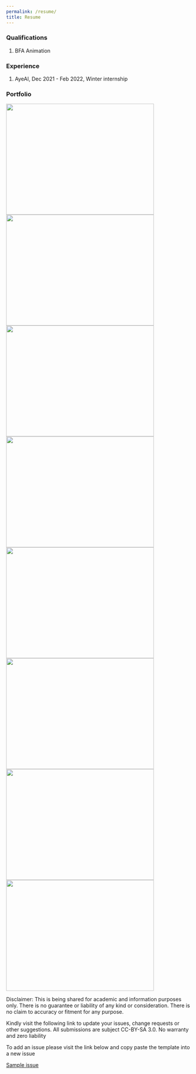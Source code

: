 ```yaml
---
permalink: /resume/
title: Resume
---
```


### Qualifications
1. BFA Animation

### Experience
1. AyeAI, Dec 2021 - Feb 2022, Winter internship

### Portfolio
<a href="https://ayeinterns.github.io/ayeinterns-winter2021/sahaja/3js/car_model.stl.html"><img src="https://ayeinterns.github.io/ayeinterns-winter2021/sahaja/images/car_model.stl.png" width=400 height=300></img></a>
<a href="https://ayeinterns.github.io/ayeinterns-winter2021/sahaja/3js/dolphin_model.stl.html"><img src="https://ayeinterns.github.io/ayeinterns-winter2021/sahaja/images/dolphin_model.stl.png" width=400 height=300></img></a>
<a href="https://ayeinterns.github.io/ayeinterns-winter2021/sahaja/3js/fire_hydrant_model.stl.html"><img src="https://ayeinterns.github.io/ayeinterns-winter2021/sahaja/images/fire_hydrant_model.stl.png" width=400 height=300></img></a>
<a href="https://ayeinterns.github.io/ayeinterns-winter2021/sahaja/3js/Interior_prop_model.stl.html"><img src="https://ayeinterns.github.io/ayeinterns-winter2021/sahaja/images/Interior_prop_model.stl.png" width=400 height=300></img></a>
<a href="https://ayeinterns.github.io/ayeinterns-winter2021/sahaja/3js/Keyboard_model.stl.html"><img src="https://ayeinterns.github.io/ayeinterns-winter2021/sahaja/images/Keyboard_model.stl.png" width=400 height=300></img></a>
<a href="https://ayeinterns.github.io/ayeinterns-winter2021/sahaja/3js/lamp_model.stl.html"><img src="https://ayeinterns.github.io/ayeinterns-winter2021/sahaja/images/lamp_model.stl.png" width=400 height=300></img></a>
<a href="https://ayeinterns.github.io/ayeinterns-winter2021/sahaja/3js/Spaceship_model.stl.html"><img src="https://ayeinterns.github.io/ayeinterns-winter2021/sahaja/images/Spaceship_model.stl.png" width=400 height=300></img></a>
<a href="https://ayeinterns.github.io/ayeinterns-winter2021/sahaja/3js/vintage_telephone_model.stl.html"><img src="https://ayeinterns.github.io/ayeinterns-winter2021/sahaja/images/vintage_telephone_model.stl.png" width=400 height=300></img></a>

Disclaimer: This is being shared for academic and information purposes only. There is no guarantee or liability of any kind or consideration. There is no claim to accuracy or fitment for any purpose.


Kindly visit the following link to update your issues, change requests or other suggestions. All submissions are subject CC-BY-SA 3.0. No warranty and zero liability

To add an issue please visit the link below and copy paste the template into a new issue

[Sample issue](https://github.com/sahajaportfolio/sahajaportfolio.github.io/issues/1)
